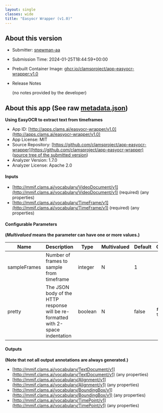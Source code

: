 ```yaml
---
layout: single
classes: wide
title: "Easyocr Wrapper (v1.0)"
---
```

## About this version

* Submitter: [snewman-aa](https://github.com/snewman-aa)
* Submission Time: 2024-01-25T18:44:59+00:00
* Prebuilt Container Image: [ghcr.io/clamsproject/app-easyocr-wrapper:v1.0](https://github.com/clamsproject/app-easyocr-wrapper/pkgs/container/app-easyocr-wrapper/v1.0)
* Release Notes

    (no notes provided by the developer)

## About this app (See raw [metadata.json](metadata.json))

**Using EasyOCR to extract text from timeframes**

* App ID: [http://apps.clams.ai/easyocr-wrapper/v1.0](http://apps.clams.ai/easyocr-wrapper/v1.0)
* App License: MIT
* Source Repository: [https://github.com/clamsproject/app-easyocr-wrapper](https://github.com/clamsproject/app-easyocr-wrapper) ([source tree of the submitted version](https://github.com/clamsproject/app-easyocr-wrapper/tree/v1.0))
* Analyzer Version: 1.7.0
* Analyzer License: Apache 2.0


#### Inputs
* [http://mmif.clams.ai/vocabulary/VideoDocument/v1](http://mmif.clams.ai/vocabulary/VideoDocument/v1)  (required)
(any properties)
* [http://mmif.clams.ai/vocabulary/TimeFrame/v1](http://mmif.clams.ai/vocabulary/TimeFrame/v1)  (required)
(any properties)


#### Configurable Parameters
**(_Multivalued_ means the parameter can have one or more values.)**

|Name|Description|Type|Multivalued|Default|Choices|
|----|-----------|----|-----------|-------|-------|
|sampleFrames|Number of frames to sample from timeframe|integer|N|1||
|pretty|The JSON body of the HTTP response will be re-formatted with 2-space indentation|boolean|N|false|**_`false`_**, `true`|


#### Outputs
**(Note that not all output annotations are always generated.)**
* [http://mmif.clams.ai/vocabulary/TextDocument/v1](http://mmif.clams.ai/vocabulary/TextDocument/v1) 
(any properties)
* [http://mmif.clams.ai/vocabulary/Alignment/v1](http://mmif.clams.ai/vocabulary/Alignment/v1) 
(any properties)
* [http://mmif.clams.ai/vocabulary/BoundingBox/v1](http://mmif.clams.ai/vocabulary/BoundingBox/v1) 
(any properties)
* [http://mmif.clams.ai/vocabulary/TimePoint/v1](http://mmif.clams.ai/vocabulary/TimePoint/v1) 
(any properties)
